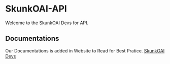 # SkunkOAI-API
Welcome to the SkunkOAI Devs for API.

## Documentations
Our Documentations is added in Website to Read for Best Pratice.
[SkunkOAI Devs](https://skunkplatform.netlify.app/ai/devs/)
